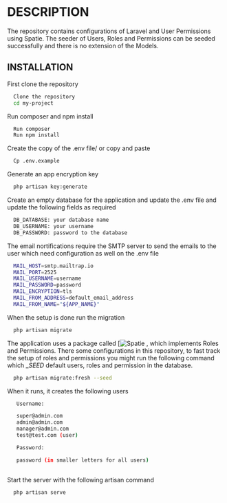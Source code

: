 # DESCRIPTION

The repository contains configurations of Laravel and User Permissions 
using Spatie. The seeder of Users, Roles and Permissions can be seeded
successfully and there is no extension of the Models.

## INSTALLATION

First clone the repository

```bash
  Clone the repository
  cd my-project
```

Run composer and npm install

```bash
  Run composer
  Run npm install 
```

Create the copy of the .env file/ or copy and paste
```bash
  Cp .env.example
```
Generate an app encryption key
```bash
  php artisan key:generate 
```
Create an empty database for the application and update the .env 
file and update the following fields as required
```bash
  DB_DATABASE: your database name
  DB_USERNAME: your username
  DB_PASSWORD: password to the database
```

The email nortifications require the SMTP server to send the emails
to the user which need configuration as well on the .env file
```bash
  MAIL_HOST=smtp.mailtrap.io
  MAIL_PORT=2525
  MAIL_USERNAME=username
  MAIL_PASSWORD=password
  MAIL_ENCRYPTION=tls
  MAIL_FROM_ADDRESS=default_email_address
  MAIL_FROM_NAME="${APP_NAME}"  
```

When the setup is done run the migration 
```bash
  php artisan migrate
```

The application uses a package called [![Spatie](https://spatie.be/docs/laravel-permission/v4/introduction)
, which implements Roles and Permissions. There some configurations in this repository, to fast track the setup of roles and permissions you might run
the following command which __SEED_ default users, roles and permission in the database. 
```bash
  php artisan migrate:fresh --seed
```

When it runs, it creates the following users 
```bash
   Username:

   super@admin.com
   admin@admin.com
   manager@admin.com
   test@test.com (user)

   Password:

   password (in smaller letters for all users)
   
```

Start the server with the following artisan command
```bash
  php artisan serve